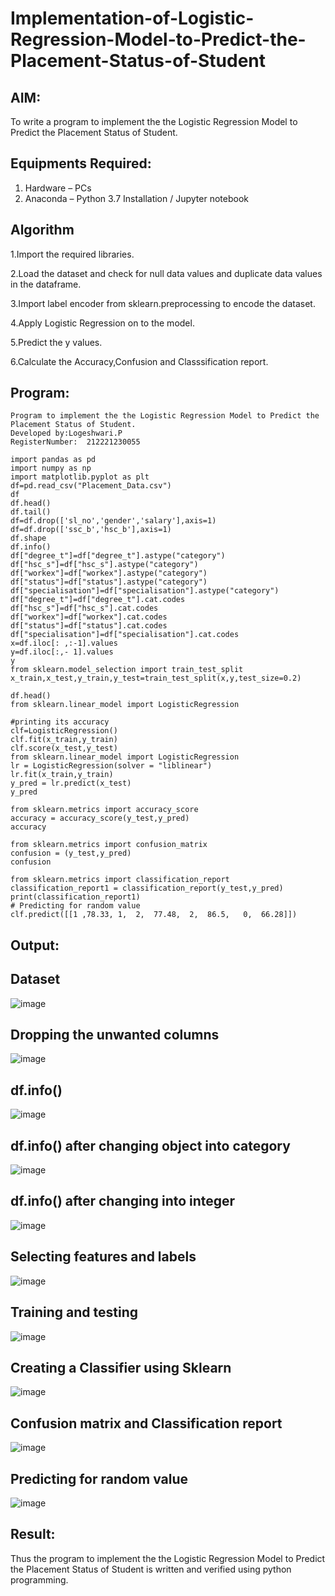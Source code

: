 # Implementation-of-Logistic-Regression-Model-to-Predict-the-Placement-Status-of-Student

## AIM:
To write a program to implement the the Logistic Regression Model to Predict the Placement Status of Student.

## Equipments Required:
1. Hardware – PCs
2. Anaconda – Python 3.7 Installation / Jupyter notebook

## Algorithm
1.Import the required libraries.

2.Load the dataset and check for null data values and duplicate data values in the dataframe.

3.Import label encoder from sklearn.preprocessing to encode the dataset.

4.Apply Logistic Regression on to the model.

5.Predict the y values.

6.Calculate the Accuracy,Confusion and Classsification report.

## Program:
```
Program to implement the the Logistic Regression Model to Predict the Placement Status of Student.
Developed by:Logeshwari.P
RegisterNumber:  212221230055
```
```
import pandas as pd
import numpy as np
import matplotlib.pyplot as plt
df=pd.read_csv("Placement_Data.csv")
df
df.head()
df.tail()
df=df.drop(['sl_no','gender','salary'],axis=1)
df=df.drop(['ssc_b','hsc_b'],axis=1)
df.shape
df.info()
df["degree_t"]=df["degree_t"].astype("category")
df["hsc_s"]=df["hsc_s"].astype("category")
df["workex"]=df["workex"].astype("category")
df["status"]=df["status"].astype("category")
df["specialisation"]=df["specialisation"].astype("category")
df["degree_t"]=df["degree_t"].cat.codes
df["hsc_s"]=df["hsc_s"].cat.codes
df["workex"]=df["workex"].cat.codes
df["status"]=df["status"].cat.codes
df["specialisation"]=df["specialisation"].cat.codes
x=df.iloc[: ,:-1].values
y=df.iloc[:,- 1].values
y
from sklearn.model_selection import train_test_split
x_train,x_test,y_train,y_test=train_test_split(x,y,test_size=0.2)

df.head()
from sklearn.linear_model import LogisticRegression

#printing its accuracy
clf=LogisticRegression()
clf.fit(x_train,y_train)
clf.score(x_test,y_test)
from sklearn.linear_model import LogisticRegression
lr = LogisticRegression(solver = "liblinear") 
lr.fit(x_train,y_train)
y_pred = lr.predict(x_test)
y_pred

from sklearn.metrics import accuracy_score
accuracy = accuracy_score(y_test,y_pred)
accuracy

from sklearn.metrics import confusion_matrix
confusion = (y_test,y_pred)
confusion 

from sklearn.metrics import classification_report
classification_report1 = classification_report(y_test,y_pred)
print(classification_report1)
# Predicting for random value
clf.predict([[1	,78.33,	1,	2,	77.48,	2,	86.5,	0,	66.28]])

```

## Output:
## Dataset

![image](https://github.com/Mythilidharman/Implementation-of-Logistic-Regression-Model-to-Predict-the-Placement-Status-of-Student/assets/119104110/f6c9fa6e-648f-4aea-ab60-3aa0ff50d253)

## Dropping the unwanted columns

![image](https://github.com/Mythilidharman/Implementation-of-Logistic-Regression-Model-to-Predict-the-Placement-Status-of-Student/assets/119104110/6c6da4eb-e493-4104-96ce-6e28603dd1f1)
## df.info()
![image](https://github.com/Mythilidharman/Implementation-of-Logistic-Regression-Model-to-Predict-the-Placement-Status-of-Student/assets/119104110/78da1d09-3c34-4c6d-963d-d65295d8419c)
## df.info() after changing object into category

![image](https://github.com/Mythilidharman/Implementation-of-Logistic-Regression-Model-to-Predict-the-Placement-Status-of-Student/assets/119104110/23c98a0b-0c5c-4bfa-98b2-1ccb7a8873ea)
## df.info() after changing into integer
![image](https://github.com/Mythilidharman/Implementation-of-Logistic-Regression-Model-to-Predict-the-Placement-Status-of-Student/assets/119104110/64b926aa-afc8-4c2a-9bd9-01121fa6e7e0)
## Selecting features and labels
![image](https://github.com/Mythilidharman/Implementation-of-Logistic-Regression-Model-to-Predict-the-Placement-Status-of-Student/assets/119104110/55cb8d41-64e8-436b-9eaf-4b96f6c7a7cd)
## Training and testing
![image](https://github.com/Mythilidharman/Implementation-of-Logistic-Regression-Model-to-Predict-the-Placement-Status-of-Student/assets/119104110/252f0699-6313-4607-89c5-82187f157b38)
## Creating a Classifier using Sklearn
![image](https://github.com/Mythilidharman/Implementation-of-Logistic-Regression-Model-to-Predict-the-Placement-Status-of-Student/assets/119104110/89177e27-b560-45b1-ad9b-7dbf9e9f1d26)
## Confusion matrix and Classification report
![image](https://github.com/Mythilidharman/Implementation-of-Logistic-Regression-Model-to-Predict-the-Placement-Status-of-Student/assets/119104110/30f9ea15-384e-4fa5-90d0-94a45995f0f3)
## Predicting for random value
![image](https://github.com/Mythilidharman/Implementation-of-Logistic-Regression-Model-to-Predict-the-Placement-Status-of-Student/assets/119104110/cd0600e0-52da-4ba8-a768-63f6394e7175)

## Result:
Thus the program to implement the the Logistic Regression Model to Predict the Placement Status of Student is written and verified using python programming.
